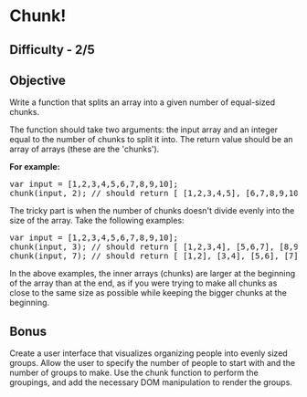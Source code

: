Chunk!
========

Difficulty - 2/5
---------

Objective
---------

Write a function that splits an array into a given number of equal-sized chunks.

The function should take two arguments: the input array and an integer equal to the number of chunks to split it into. The return value should be an array of arrays (these are the 'chunks').

<strong>For example:</strong>

<pre>
var input = [1,2,3,4,5,6,7,8,9,10];
chunk(input, 2); // should return [ [1,2,3,4,5], [6,7,8,9,10] ]
</pre>

The tricky part is when the number of chunks doesn't divide evenly into the size of the array. Take the following examples:

<pre>
var input = [1,2,3,4,5,6,7,8,9,10];
chunk(input, 3); // should return [ [1,2,3,4], [5,6,7], [8,9,10] ]
chunk(input, 7); // should return [ [1,2], [3,4], [5,6], [7], [8], [9], [10] ]
</pre>
In the above examples, the inner arrays (chunks) are larger at the beginning of the array than at the end, as if you were trying to make all chunks as close to the same size as possible while keeping the bigger chunks at the beginning.

Bonus
-------
Create a user interface that visualizes organizing people into evenly sized groups. Allow the user to specify the number of people to start with and the number of groups to make. Use the chunk function to perform the groupings, and add the necessary DOM manipulation to render the groups.
